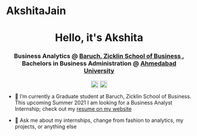# AkshitaJain
<h1 align="center">Hello, it's Akshita </h1>

<h3 align="center"> Business Analytics @ 
	<a href=https://zicklin.baruch.cuny.edu/ target="blank"> Baruch, Zicklin School of Business 
	</a>, Bachelors in Business Administration  @ <a href=https://	ahduni.edu.in/ target="blank"> Ahmedabad University </a>
</h3>

<p align="center">
<a href=mailto:akshita.jain@baruchmail.cuny.edu target="blank"><img align="center" src=https://cdn.jsdelivr.net/npm/simple-icons@3.0.1/icons/gmail.svg alt="mailakshita" height="20" width="20" /></a>
<a href=https:// linkedin.com/in/akshitajain28 target="blank"><img align="center" src=https://cdn.jsdelivr.net/npm/simple-icons@3.0.1/icons/linkedin.svg alt="akshitalinkedin" height="20" width="20" /></a>

</p>
<p>

- 👷‍ I’m currently a Graduate student at Baruch, Zicklin School of Business. This upcoming Summer 2021 I am looking for a Business Analyst Internship; check out my <a href=https://shivanidedhia.github.io/shivanidedhia.github.io./> resume on my website </a>

- 💬 Ask me about my internships, change from fashion to analytics, my projects, or anything else

</p>
